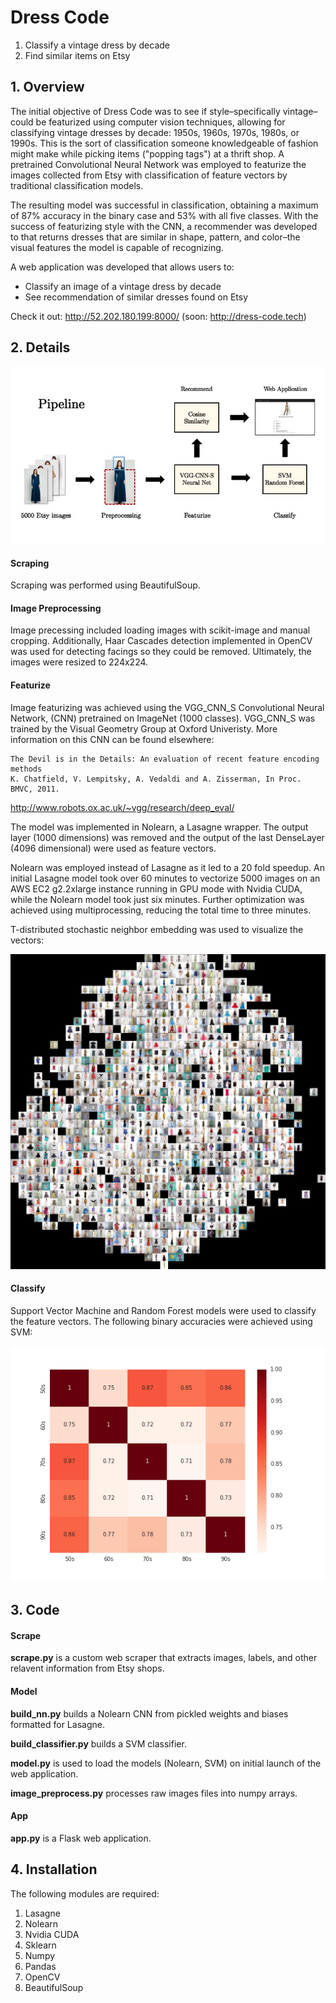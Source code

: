 # Dress Code

1.  Classify a vintage dress by decade
2.  Find similar items on Etsy

## 1. Overview

  The initial objective of Dress Code was to see if style–specifically
  vintage–could be featurized using computer vision techniques, allowing for
  classifying vintage dresses by decade: 1950s, 1960s, 1970s, 1980s,
  or 1990s. This is the sort of classification someone knowledgeable of fashion
  might make while picking items ("popping tags") at a thrift shop. A pretrained
  Convolutional Neural Network was employed to featurize the images collected
  from Etsy with classification of feature vectors by traditional
  classification models.

  The resulting model was successful in classification, obtaining a maximum
  of 87% accuracy in the binary case and 53% with all five classes. With the
  success of featurizing style with the CNN, a recommender was developed to
  that returns dresses that are similar in shape, pattern, and color–the
  visual features the model is capable of recognizing.  

  A web application was developed that allows users to:

  * Classify an image of a vintage dress by decade
  * See recommendation of similar dresses found on Etsy

  Check it out: http://52.202.180.199:8000/
                (soon: http://dress-code.tech)


## 2. Details

![alt text](https://github.com/mattybohan/vintage-classifier/blob/master/images/pipeline.jpg "Pipeline")

#### Scraping

Scraping was performed using BeautifulSoup.

#### Image Preprocessing

Image precessing included loading images with scikit-image and manual cropping.
Additionally, Haar Cascades detection implemented in OpenCV was used for detecting
facings so they could be removed. Ultimately, the images were resized to
224x224.

#### Featurize

Image featurizing was achieved using the VGG_CNN_S Convolutional Neural Network,
(CNN) pretrained on ImageNet (1000 classes). VGG_CNN_S was trained by the Visual
Geometry Group at Oxford Univeristy. More information on this CNN can be
found elsewhere:

    The Devil is in the Details: An evaluation of recent feature encoding methods
    K. Chatfield, V. Lempitsky, A. Vedaldi and A. Zisserman, In Proc. BMVC, 2011.
http://www.robots.ox.ac.uk/~vgg/research/deep_eval/

The model was implemented in Nolearn, a Lasagne wrapper. The output layer
(1000 dimensions) was removed and the output of the last DenseLayer (4096
dimensional) were used as feature vectors.

Nolearn was employed instead of Lasagne as it led to a 20 fold speedup.
An initial Lasagne model took over 60 minutes to vectorize 5000 images on an
AWS EC2 g2.2xlarge instance running in GPU mode with Nvidia CUDA, while
the Nolearn model took just six minutes. Further optimization was achieved using
multiprocessing, reducing the total time to three minutes.

T-distributed stochastic neighbor embedding was used to visualize the vectors:

![alt text](https://github.com/mattybohan/vintage-classifier/blob/master/images/cnn_embed_2k.jpg "t-SNE")

#### Classify

Support Vector Machine and Random Forest models were used to classify
the feature vectors. The following binary accuracies were achieved using SVM:

![alt text](https://github.com/mattybohan/vintage-classifier/blob/master/images/accuracy.png "Accuracy")


## 3. Code

#### Scrape

**scrape.py** is a custom web scraper that extracts images, labels, and other relavent
information from Etsy shops.

#### Model

**build_nn.py** builds a Nolearn CNN from pickled weights and biases formatted
                for Lasagne.

**build_classifier.py** builds a SVM classifier.

**model.py** is used to load the models (Nolearn, SVM) on initial launch of the
                web application.

**image_preprocess.py** processes raw images files into numpy arrays.

#### App

**app.py** is a Flask web application.



## 4. Installation

The following modules are required:

1. Lasagne
2. Nolearn
3. Nvidia CUDA
4. Sklearn
5. Numpy
6. Pandas
7. OpenCV
8. BeautifulSoup
